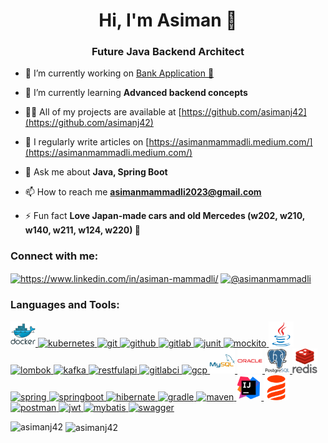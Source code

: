 <h1 align="center">Hi, I'm Asiman 👋</h1>
<h3 align="center">Future Java Backend Architect</h3>

- 🔭 I’m currently working on [Bank Application 🏦](https://github.com/asimanj42/bank-app)

- 🌱 I’m currently learning **Advanced backend concepts**

- 👨‍💻 All of my projects are available at [https://github.com/asimanj42](https://github.com/asimanj42)

- 📝 I regularly write articles on [https://asimanmammadli.medium.com/](https://asimanmammadli.medium.com/)

- 💬 Ask me about **Java, Spring Boot**

- 📫 How to reach me **asimanmammadli2023@gmail.com**

- ⚡ Fun fact **Love Japan-made cars and old Mercedes (w202, w210, w140, w211, w124, w220) 🚗**

<h3 align="left">Connect with me:</h3>
<p align="left">
<a href="https://linkedin.com/in/https://www.linkedin.com/in/asiman-mammadli/" target="blank"><img align="center" src="https://raw.githubusercontent.com/rahuldkjain/github-profile-readme-generator/master/src/images/icons/Social/linked-in-alt.svg" alt="https://www.linkedin.com/in/asiman-mammadli/" height="30" width="40" /></a>
<a href="https://medium.com/@asimanmammadli" target="blank"><img align="center" src="https://raw.githubusercontent.com/rahuldkjain/github-profile-readme-generator/master/src/images/icons/Social/medium.svg" alt="@asimanmammadli" height="30" width="40" /></a>
</p>

<h3 align="left">Languages and Tools:</h3>
<p align="left">
<a href="https://www.docker.com/" target="_blank" rel="noreferrer">
<img src="https://raw.githubusercontent.com/devicons/devicon/master/icons/docker/docker-original-wordmark.svg" alt="docker" width="40" height="40"/> 
</a> 
<a href="https://kubernetes.io/" target="_blank" rel="noreferrer">
<img src="https://www.vectorlogo.zone/logos/kubernetes/kubernetes-icon.svg" alt="kubernetes" width="40" height="40"/>
</a>
<a href="https://git-scm.com/" target="_blank" rel="noreferrer"> <img src="https://www.vectorlogo.zone/logos/git-scm/git-scm-icon.svg" alt="git" width="40" height="40"/>
</a>
<a href="https://github.com/" target="_blank" rel="noreferrer">
<img src="https://www.vectorlogo.zone/logos/github/github-icon.svg" alt="github" width="40" height="40"/>
</a>
<a href="https://about.gitlab.com/" target="_blank" rel="noreferrer">
<img src="https://www.vectorlogo.zone/logos/gitlab/gitlab-icon.svg" alt="gitlab" width="40" height="40"/>
</a>
<a href="https://junit.org/junit5/" target="_blank" rel="noreferrer">
<img src="https://user-images.githubusercontent.com/25181517/117533873-484d4480-afef-11eb-9fad-67c8605e3592.png" alt="junit" width="40" height="40"/>
</a>
<a href="https://site.mockito.org/" target="_blank" rel="noreferrer">
<img src="https://user-images.githubusercontent.com/25181517/183892181-ad32b69e-3603-418c-b8e7-99e976c2a784.png" alt="mockito" width="40" height="40"/>
</a>
<a href="https://www.java.com" target="_blank" rel="noreferrer">
<img src="https://raw.githubusercontent.com/devicons/devicon/master/icons/java/java-original.svg" alt="java" width="40" height="40"/>
</a>
<a href="https://projectlombok.org/" target="_blank" rel="noreferrer">
<img src="https://user-images.githubusercontent.com/25181517/190229463-87fa862f-ccf0-48da-8023-940d287df610.png" alt="lombok" width="40" height="40"/>
</a>
<a href="https://kafka.apache.org/" target="_blank" rel="noreferrer"> 
<img src="https://www.vectorlogo.zone/logos/apache_kafka/apache_kafka-icon.svg" alt="kafka" width="40" height="40"/>
</a> 
<a href="https://restfulapi.net/" target="_blank" rel="noreferrer">
<img src="https://user-images.githubusercontent.com/25181517/192107858-fe19f043-c502-4009-8c47-476fc89718ad.png" alt="restfulapi" width="40" height="40"/>
</a>
<a href="https://about.gitlab.com/topics/ci-cd/" target="_blank" rel="noreferrer">
<img src="https://user-images.githubusercontent.com/25181517/183868728-b2e11072-00a5-47e2-8a4e-4ebbb2b8c554.png" alt="gitlabci" width="40" height="40"/>
</a>
<a href="https://cloud.google.com/?hl=en" target="_blank" rel="noreferrer">
<img src="https://user-images.githubusercontent.com/25181517/183911547-990692bc-8411-4878-99a0-43506cdb69cf.png" alt="gcp" width="40" height="40"/>
</a>
<a href="https://www.mysql.com/" target="_blank" rel="noreferrer">
<img src="https://raw.githubusercontent.com/devicons/devicon/master/icons/mysql/mysql-original-wordmark.svg" alt="mysql" width="40" height="40"/>
</a> 
<a href="https://www.oracle.com/" target="_blank" rel="noreferrer">
<img src="https://raw.githubusercontent.com/devicons/devicon/master/icons/oracle/oracle-original.svg" alt="oracle" width="40" height="40"/>
</a>
<a href="https://www.postgresql.org" target="_blank" rel="noreferrer">
<img src="https://raw.githubusercontent.com/devicons/devicon/master/icons/postgresql/postgresql-original-wordmark.svg" alt="postgresql" width="40" height="40"/>
</a> 
<a href="https://redis.io" target="_blank" rel="noreferrer">
<img src="https://raw.githubusercontent.com/devicons/devicon/master/icons/redis/redis-original-wordmark.svg" alt="redis" width="40" height="40"/> 
</a>
<a href="https://spring.io/" target="_blank" rel="noreferrer">
<img src="https://www.vectorlogo.zone/logos/springio/springio-icon.svg" alt="spring" width="40" height="40"/> 
</a>
<a href="https://spring.io/projects/spring-boot" target="_blank" rel="noreferrer">
<img src="https://user-images.githubusercontent.com/25181517/183891303-41f257f8-6b3d-487c-aa56-c497b880d0fb.png" alt="springboot" width="40" height="40"/>
</a>
<a href="https://hibernate.org/" target="_blank" rel="noreferrer">
<img src="https://www.vectorlogo.zone/logos/hibernate/hibernate-icon.svg" alt="hibernate" width="40" height="40"/>
</a>
<a href="https://www.gradle.org" target="_blank" rel="noreferrer">
<img src="https://www.vectorlogo.zone/logos/gradle/gradle-icon.svg" alt="gradle" width="40" height="40"/>
</a>
<a href="https://maven.apache.org" target="_blank" rel="noreferrer">
<img src="https://www.vectorlogo.zone/logos/apache_maven/apache_maven-icon.svg" alt="maven" width="40" height="40"/>
</a>
<a href="https://www.jetbrains.com/idea/" target="_blank" rel="noreferrer">
<img src="https://raw.githubusercontent.com/devicons/devicon/master/icons/intellij/intellij-original.svg" alt="intellij" width="40" height="40"/>
</a>
<a href="https://www.liquibase.org/" target="_blank" rel="noreferrer">
<img src="https://raw.githubusercontent.com/devicons/devicon/6910f0503efdd315c8f9b858234310c06e04d9c0/icons/liquibase/liquibase-original.svg" alt="liquibase" width="40" height="40"/>
</a>
<a href="https://www.postman.com" target="_blank" rel="noreferrer">
<img src="https://www.vectorlogo.zone/logos/getpostman/getpostman-icon.svg" alt="postman" width="40" height="40"/>
</a>
<a href="https://www.jwt.io/" target="_blank" rel="noreferrer">
<img src="https://jwt.io/img/pic_logo.svg" alt="jwt" width="40" height="40"/>
</a>
<a href="https://www.mybatis.org/" target="_blank" rel="noreferrer">
<img src="https://raw.githubusercontent.com/mybatis/logo/32295ff550d29ca6e8b22c8a325e22c617791bf9/logo-bird-ninja.svg" alt="mybatis" width="40" height="40"/>
</a>
<a href="https://www.swagger.io/" target="_blank" rel="noreferrer">
<img src="https://www.svgrepo.com/show/374111/swagger.svg" alt="swagger" width="40" height="40"/>
</a>


</p>

<p><img align="left" src="https://github-readme-stats.vercel.app/api/top-langs?username=asimanj42&show_icons=true&locale=en&layout=compact" alt="asimanj42" /></p>

<p>&nbsp;<img align="center" src="https://github-readme-stats.vercel.app/api?username=asimanj42&show_icons=true&locale=en" alt="asimanj42" /></p>
